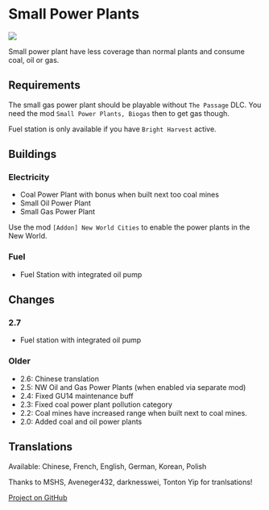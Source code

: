 # Small Power Plants

![](./banner.png)

Small power plant have less coverage than normal plants and consume coal, oil or gas.

## Requirements

The small gas power plant should be playable without `The Passage` DLC. You need the mod `Small Power Plants, Biogas` then to get gas though.

Fuel station is only available if you have `Bright Harvest` active.

## Buildings

### Electricity

- Coal Power Plant with bonus when built next too coal mines
- Small Oil Power Plant
- Small Gas Power Plant

Use the mod `[Addon] New World Cities` to enable the power plants in the New World.

### Fuel

- Fuel Station with integrated oil pump

## Changes

### 2.7

- Fuel station with integrated oil pump

### Older

- 2.6: Chinese translation
- 2.5: NW Oil and Gas Power Plants (when enabled via separate mod)
- 2.4: Fixed GU14 maintenance buff
- 2.3: Fixed coal power plant pollution category
- 2.2: Coal mines have increased range when built next to coal mines.
- 2.0: Added coal and oil power plants

## Translations

Available: Chinese, French, English, German, Korean, Polish

Thanks to MSHS, Aveneger432, darknesswei, Tonton Yip for tranlsations!

[Project on GitHub](https://github.com/jakobharder/anno-1800-jakobs-mods)
